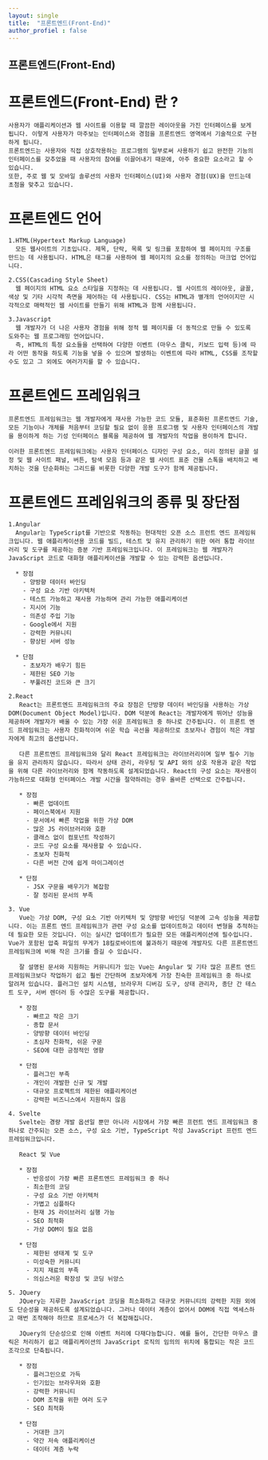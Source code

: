 ```yaml
---
layout: single
title:  "프론트엔드(Front-End)"
author_profiel : false
---
```


## 프론트엔드(Front-End)
  # 프론트엔드(Front-End) 란 ?
    사용자가 애플리케이션과 웹 사이트를 이용할 때 깔끔한 레이아웃을 가진 인터페이스를 보게 됩니다. 이렇게 사용자가 마주보는 인터페이스와 경험을 프론트엔드 영역에서 기술적으로 구현하게 됩니다.
    프론트엔드는 사용자와 직접 상호작용하는 프로그램의 일부로써 사용하기 쉽고 완전한 기능의 인터페이스를 갖추었을 때 사용자의 참여를 이끌어내기 때문에, 아주 중요한 요소라고 할 수 있습니다.
    또한, 주로 웹 및 모바일 솔루션의 사용자 인터페이스(UI)와 사용자 경험(UX)을 만드는데 초첨을 맞추고 있습니다.

  # 프론트엔드 언어
    1.HTML(Hypertext Markup Language) 
      모든 웹사이트의 기초입니다. 제목, 단락, 목록 및 링크를 포함하여 웹 페이지의 구조를 만드는 데 사용됩니다. HTML은 태그를 사용하여 웹 페이지의 요소를 정의하는 마크업 언어입니다.

    2.CSS(Cascading Style Sheet)
      웹 페이지의 HTML 요소 스타일을 지정하는 데 사용됩니다. 웹 사이트의 레이아웃, 글꼴, 색상 및 기타 시각적 측면을 제어하는 ​​데 사용됩니다. CSS는 HTML과 별개의 언어이지만 시각적으로 매력적인 웹 사이트를 만들기 위해 HTML과 함께 사용됩니다.

    3.Javascript
      웹 개발자가 더 나은 사용자 경험을 위해 정적 웹 페이지를 더 동적으로 만들 수 있도록 도와주는 웹 프로그래밍 언어입니다.
      즉, HTML의 특정 요소들을 선택하여 다양한 이벤트 (마우스 클릭, 키보드 입력 등)에 따라 어떤 동작을 하도록 기능을 넣을 수 있으며 발생하는 이벤트에 따라 HTML, CSS를 조작할 수도 있고 그 외에도 여러가지를 할 수 있습니다.
     

  # 프론트엔드 프레임워크
    프론트엔드 프레임워크는 웹 개발자에게 재사용 가능한 코드 모듈, 표준화된 프론트엔드 기술, 모든 기능이나 개체를 처음부터 코딩할 필요 없이 응용 프로그램 및 사용자 인터페이스의 개발을 용이하게 하는 기성 인터페이스 블록을 제공하여 웹 개발자의 작업을 용이하게 합니다.

    이러한 프론트엔드 프레임워크에는 사용자 인터페이스 디자인 구성 요소, 미리 정의된 글꼴 설정 및 웹 사이트 패널, 버튼, 탐색 모음 등과 같은 웹 사이트 표준 건물 스톡을 배치하고 배치하는 것을 단순화하는 그리드를 비롯한 다양한 개발 도구가 함께 제공됩니다.

  # 프론트엔드 프레임워크의 종류 및 장단점
    1.Angular
      Angular는 TypeScript를 기반으로 작동하는 현대적인 오픈 소스 프런트 엔드 프레임워크입니다. 웹 애플리케이션용 코드를 빌드, 테스트 및 유지 관리하기 위한 여러 통합 라이브러리 및 도구를 제공하는 증분 기반 프레임워크입니다. 이 프레임워크는 웹 개발자가 JavaScript 코드로 대화형 애플리케이션을 개발할 수 있는 강력한 옵션입니다.

      * 장점
        - 양방향 데이터 바인딩
        - 구성 요소 기반 아키텍처
        - 테스트 가능하고 재사용 가능하며 관리 가능한 애플리케이션
        - 지시어 기능
        - 의존성 주입 기능
        - Google에서 지원
        - 강력한 커뮤니티
        - 향상된 서버 성능

      * 단점
        - 초보자가 배우기 힘든
        - 제한된 SEO 기능
        - 부풀려진 코드와 큰 크기
       
    2.React
       React는 프론트엔드 프레임워크의 주요 장점은 단방향 데이터 바인딩을 사용하는 가상 DOM(Document Object Model)입니다. DOM 덕분에 React는 개발자에게 뛰어난 성능을 제공하며 개발자가 배울 수 있는 가장 쉬운 프레임워크 중 하나로 간주됩니다. 이 프론트 엔드 프레임워크는 사용자 친화적이며 쉬운 학습 곡선을 제공하므로 초보자나 경험이 적은 개발자에게 최고의 옵션입니다.

       다른 프론트엔드 프레임워크와 달리 React 프레임워크는 라이브러리이며 일부 필수 기능을 유지 관리하지 않습니다. 따라서 상태 관리, 라우팅 및 API 와의 상호 작용과 같은 작업을 위해 다른 라이브러리와 함께 작동하도록 설계되었습니다. React의 구성 요소는 재사용이 가능하므로 대화형 인터페이스 개발 시간을 절약하려는 경우 올바른 선택으로 간주됩니다.
       
       * 장점
         - 빠른 업데이트
         - 페이스북에서 지원
         - 문서에서 빠른 작업을 위한 가상 DOM
         - 많은 JS 라이브러리와 호환
         - 클래스 없이 컴포넌트 작성하기
         - 코드 구성 요소를 재사용할 수 있습니다.
         - 초보자 친화적
         - 다른 버전 간에 쉽게 마이그레이션

       * 단점
         - JSX 구문을 배우기가 복잡함
         - 잘 정리된 문서의 부족
      
    3. Vue
       Vue는 가상 DOM, 구성 요소 기반 아키텍처 및 양방향 바인딩 덕분에 고속 성능을 제공합니다. 이는 프론트 엔드 프레임워크가 관련 구성 요소를 업데이트하고 데이터 변형을 추적하는 데 필요한 모든 것입니다. 이는 실시간 업데이트가 필요한 모든 애플리케이션에 필수입니다. Vue가 포함된 압축 파일의 무게가 18킬로바이트에 불과하기 때문에 개발자도 다른 프론트엔드 프레임워크에 비해 작은 크기를 즐길 수 있습니다.

       잘 설명된 문서와 지원하는 커뮤니티가 있는 Vue는 Angular 및 기타 많은 프론트 엔드 프레임워크보다 작업하기 쉽고 훨씬 간단하며 초보자에게 가장 친숙한 프레임워크 중 하나로 알려져 있습니다. 플러그인 설치 시스템, 브라우저 디버깅 도구, 상태 관리자, 종단 간 테스트 도구, 서버 렌더러 등 수많은 도구를 제공합니다.

       * 장점
         - 빠르고 작은 크기
         - 종합 문서
         - 양방향 데이터 바인딩
         - 초심자 친화적, 쉬운 구문
         - SEO에 대한 긍정적인 영향

       * 단점
         - 플러그인 부족
         - 개인이 개발한 신규 및 개발
         - 대규모 프로젝트의 제한된 애플리케이션
         - 강력한 비즈니스에서 지원하지 않음

    4. Svelte
       Svelte는 경량 개발 옵션일 뿐만 아니라 시장에서 가장 빠른 프런트 엔드 프레임워크 중 하나로 간주되는 오픈 소스, 구성 요소 기반, TypeScript 작성 JavaScript 프런트 엔드 프레임워크입니다.

       React 및 Vue

       * 장점
         - 반응성이 가장 빠른 프론트엔드 프레임워크 중 하나
         - 최소한의 코딩
         - 구성 요소 기반 아키텍처
         - 가볍고 심플하다
         - 현재 JS 라이브러리 실행 가능
         - SEO 최적화
         - 가상 DOM이 필요 없음

       * 단점
         - 제한된 생태계 및 도구
         - 미성숙한 커뮤니티
         - 지지 재료의 부족
         - 의심스러운 확장성 및 코딩 뉘앙스

    5. JQuery
       JQuery는 지루한 JavaScript 코딩을 최소화하고 대규모 커뮤니티의 강력한 지원 외에도 단순성을 제공하도록 설계되었습니다. 그러나 데이터 계층이 없어서 DOM에 직접 엑세스하고 매번 조작해야 하므로 프로세스가 더 복잡해집니다.

       JQuery의 단순성으로 인해 이벤트 처리에 다재다능합니다. 예를 들어, 간단한 마우스 클릭은 처리하기 쉽고 애플리케이션의 JavaScript 로직의 임의의 위치에 통합되는 작은 코드 조각으로 단축됩니다.

       * 장점
         - 플러그인으로 가득
         - 인기있는 브라우저와 호환
         - 강력한 커뮤니티
         - DOM 조작을 위한 여러 도구
         - SEO 최적화

       * 단점
         - 거대한 크기
         - 약간 저속 애플리케이션
         - 데이터 계층 누락
